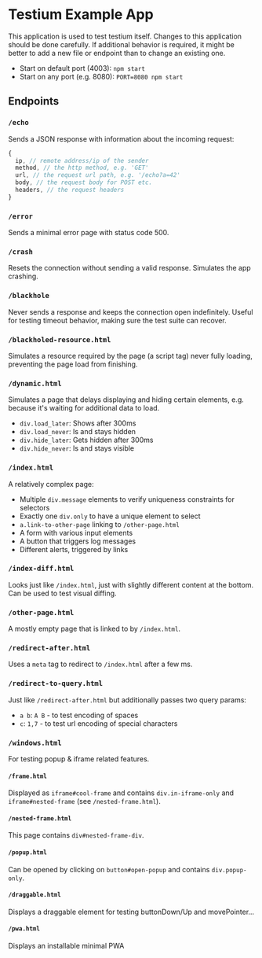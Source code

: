 # Testium Example App

This application is used to test testium itself.
Changes to this application should be done carefully.
If additional behavior is required, it might be better to add a new file or endpoint than to change an existing one.

* Start on default port (4003): `npm start`
* Start on any port (e.g. 8080): `PORT=8080 npm start`


## Endpoints

### `/echo`

Sends a JSON response with information about the incoming request:

```js
{
  ip, // remote address/ip of the sender
  method, // the http method, e.g. 'GET'
  url, // the request url path, e.g. '/echo?a=42'
  body, // the request body for POST etc.
  headers, // the request headers
}
```


### `/error`

Sends a minimal error page with status code 500.


### `/crash`

Resets the connection without sending a valid response.
Simulates the app crashing.


### `/blackhole`

Never sends a response and keeps the connection open indefinitely.
Useful for testing timeout behavior, making sure the test suite can recover.


### `/blackholed-resource.html`

Simulates a resource required by the page (a script tag) never fully loading,
preventing the page load from finishing.


### `/dynamic.html`

Simulates a page that delays displaying and hiding certain elements,
e.g. because it's waiting for additional data to load.

* `div.load_later`: Shows after 300ms
* `div.load_never`: Is and stays hidden
* `div.hide_later`: Gets hidden after 300ms
* `div.hide_never`: Is and stays visible


### `/index.html`

A relatively complex page:

* Multiple `div.message` elements to verify uniqueness constraints for selectors
* Exactly one `div.only` to have a unique element to select
* `a.link-to-other-page` linking to `/other-page.html`
* A form with various input elements
* A button that triggers log messages
* Different alerts, triggered by links


### `/index-diff.html`

Looks just like `/index.html`, just with slightly different content at the bottom.
Can be used to test visual diffing.


### `/other-page.html`

A mostly empty page that is linked to by `/index.html`.


### `/redirect-after.html`

Uses a `meta` tag to redirect to `/index.html` after a few ms.


### `/redirect-to-query.html`

Just like `/redirect-after.html` but additionally passes two query params:

* `a b`: `A B` - to test encoding of spaces
* `c`: `1,7` - to test url encoding of special characters


### `/windows.html`

For testing popup & iframe related features.

#### `/frame.html`

Displayed as `iframe#cool-frame` and contains `div.in-iframe-only`
and `iframe#nested-frame` (see `/nested-frame.html`).

#### `/nested-frame.html`

This page contains `div#nested-frame-div`.

#### `/popup.html`

Can be opened by clicking on `button#open-popup` and contains `div.popup-only`.

#### `/draggable.html`

Displays a draggable element for testing buttonDown/Up and movePointer...

#### `/pwa.html`

Displays an installable minimal PWA
